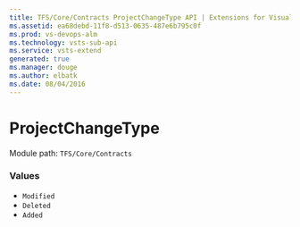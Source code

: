 ```yaml
---
title: TFS/Core/Contracts ProjectChangeType API | Extensions for Visual Studio Team Services
ms.assetid: ea68debd-11f8-d513-0635-487e6b795c0f
ms.prod: vs-devops-alm
ms.technology: vsts-sub-api
ms.service: vsts-extend
generated: true
ms.manager: douge
ms.author: elbatk
ms.date: 08/04/2016
---
```


# ProjectChangeType

Module path: `TFS/Core/Contracts`

### Values

* `Modified` 
* `Deleted` 
* `Added` 
